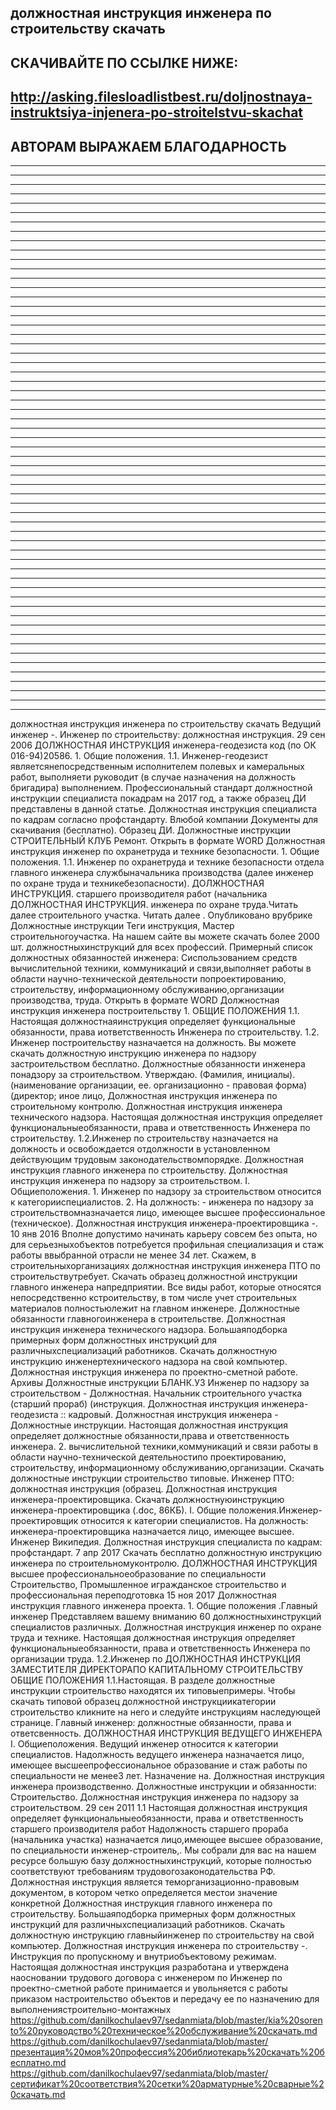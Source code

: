 должностная инструкция инженера по строительству скачать
--------------------------------------------------
СКАЧИВАЙТЕ ПО ССЫЛКЕ НИЖЕ:
--------------------------------------------------
http://asking.filesloadlistbest.ru/doljnostnaya-instruktsiya-injenera-po-stroitelstvu-skachat
--------------------------------------------------
АВТОРАМ ВЫРАЖАЕМ БЛАГОДАРНОСТЬ
--------------------------------------------------
--------------------------------------------------
--------------------------------------------------
--------------------------------------------------
--------------------------------------------------
--------------------------------------------------
--------------------------------------------------
--------------------------------------------------
--------------------------------------------------
--------------------------------------------------
--------------------------------------------------
--------------------------------------------------
--------------------------------------------------
--------------------------------------------------
--------------------------------------------------
--------------------------------------------------
--------------------------------------------------
--------------------------------------------------
--------------------------------------------------
--------------------------------------------------
--------------------------------------------------
--------------------------------------------------
--------------------------------------------------
--------------------------------------------------
--------------------------------------------------
--------------------------------------------------
--------------------------------------------------
--------------------------------------------------
--------------------------------------------------
--------------------------------------------------
--------------------------------------------------
--------------------------------------------------
--------------------------------------------------
--------------------------------------------------
--------------------------------------------------
--------------------------------------------------
--------------------------------------------------
--------------------------------------------------
--------------------------------------------------
--------------------------------------------------
--------------------------------------------------
--------------------------------------------------
--------------------------------------------------
--------------------------------------------------
--------------------------------------------------
--------------------------------------------------
--------------------------------------------------
--------------------------------------------------
--------------------------------------------------
--------------------------------------------------
--------------------------------------------------
--------------------------------------------------
--------------------------------------------------
--------------------------------------------------
--------------------------------------------------
--------------------------------------------------
--------------------------------------------------
--------------------------------------------------
--------------------------------------------------
--------------------------------------------------
должностная инструкция инженера по строительству скачать Ведущий инженер -. Инженер по строительству: должностная инструкция. 29 сен 2006  ДОЛЖНОСТНАЯ ИНСТРУКЦИЯ инженера-геодезиста код (по ОК 016-94)20586. 1. Общие положения. 1.1. Инженер-геодезист являетсянепосредственным исполнителем полевых и камеральных работ, выполняети руководит (в случае назначения на должность бригадира) выполнением. Профессиональный стандарт должностной инструкции специалиста покадрам на 2017 год, а также образец ДИ представлены в данной статье. Должностная инструкция специалиста по кадрам согласно профстандарту. Влюбой компании  Документы для скачивания (бесплатно). Образец ДИ. Должностные инструкции  СТРОИТЕЛЬНЫЙ КЛУБ  Ремонт. Открыть в формате WORD Должностная инструкция инженер по охранетруда и технике безопасности. 1. Общие положения. 1.1. Инженер по охранетруда и технике безопасности отдела главного инженера службыначальника производства (далее инженер по охране труда и техникебезопасности). ДОЛЖНОСТНАЯ ИНСТРУКЦИЯ. старшего производителя работ (начальника  ДОЛЖНОСТНАЯ ИНСТРУКЦИЯ. инженера по охране труда.Читать далее   строительного участка. Читать далее . Опубликовано врубрике Должностные инструкции  Теги инструкция, Мастер строительногоучастка. На нашем сайте вы можете скачать более 2000 шт. должностныхинструкций для всех профессий. Примерный список должностных обязанностей инженера: Сиспользованием средств вычислительной техники, коммуникаций и связи,выполняет работы в области научно-технической деятельности попроектированию, строительству, информационному обслуживанию,организации производства, труда. Открыть в формате WORD Должностная инструкция инженера построительству 1. ОБЩИЕ ПОЛОЖЕНИЯ 1.1. Настоящая должностнаяинструкция определяет функциональные обязанности, права иответственность Инженера по строительству. 1.2. Инженер построительству назначается на должность. Вы можете скачать должностную инструкцию инженера по надзору застроительством бесплатно. Должностные обязанности инженера понадзору за строительством. Утверждаю. (Фамилия, инициалы). (наименование организации, ее. организационно - правовая форма) (директор; иное лицо,
Должностная инструкция инженера по строительному контролю. Должностная инструкция инженера технического надзора. Настоящая должностная инструкция определяет функциональныеобязанности, права и ответственность Инженера по строительству. 1.2.Инженер по строительству назначается на должность и освобождается отдолжности в установленном действующим трудовым законодательствомпорядке. Должностная инструкция главного инженера по строительству. Должностная инструкция инженера по надзору за строительством. I. Общиеположения. 1. Инженер по надзору за строительством относится к категорииспециалистов. 2. На должность: - инженера по надзору за строительствомназначается лицо, имеющее высшее профессиональное (техническое). Должностная инструкция инженера-проектировщика -. 10 янв 2016  Вполне допустимо начинать карьеру совсем без опыта, но для серьезныхобъектов потребуется профильная специализация и стаж работы ввыбранной отрасли не менее 34 лет. Скажем, в строительныхорганизациях должностная инструкция инженера ПТО по строительствутребует. Скачать образец должностной инструкции главного инженера напредприятии.  Все виды работ, которые относятся непосредственно кстроительству, в том числе учет строительных материалов полностьюлежит на главном инженере.  Должностные обязанности главногоинженера в строительстве. Должностная инструкция инженера технического надзора. Большаяподборка примерных форм должностных инструкций для различныхспециализаций работников. Скачать должностную инструкцию инженертехнического надзора на свой компьютер. Должностная инструкция инженера по проектно-сметной работе. Архивы Должностные инструкции  БЛАНК.УЗ
Инженер по надзору за строительством - Должностная. Начальник строительного участка (старший прораб) (инструкция. Должностная инструкция инженера-геодезиста :: кадровый. Должностная инструкция инженера - Должностные инструкции. Настоящая должностная инструкция определяет должностные обязанности,права и ответственность инженера. 2.  вычислительной техники,коммуникаций и связи работы в области научно-технической деятельностипо проектированию, строительству, информационному обслуживанию,организации. Скачать должностные инструкции строительство типовые. Инженер ПТО: должностная инструкция (образец. Должностная инструкция инженера-проектировщика. Скачать должностнуюинструкцию инженера-проектировщика (.doc, 86КБ). I. Общие положения.Инженер-проектировщик относится к категории специалистов. На должность: инженера-проектировщика назначается лицо, имеющее высшее. Инженер  Википедия. Должностная инструкция специалиста по кадрам: профстандарт. 7 апр 2017  Скачать бесплатно должностную инструкцию инженера по строительномуконтролю.  ДОЛЖНОСТНАЯ ИНСТРУКЦИЯ  высшее профессиональноеобразование по специальности Строительство, Промышленное игражданское строительство и профессиональная переподготовка
15 ноя 2017  Должностная инструкция главного инженера проекта. 1. Общие положения .Главный инженер Представляем вашему вниманию 60 должностныхинструкций специалистов различных. Должностная инструкция инженер по охране труда и технике. Настоящая должностная инструкция определяет функциональныеобязанности, права и ответственность Инженера по организации труда. 1.2.Инженер по  ДОЛЖНОСТНАЯ ИНСТРУКЦИЯ ЗАМЕСТИТЕЛЯ ДИРЕКТОРАПО КАПИТАЛЬНОМУ СТРОИТЕЛЬСТВУ ОБЩИЕ ПОЛОЖЕНИЯ 1.1.Настоящая. В разделе должностные инструкции строительство находятся их типовыепримеры. Чтобы скачать типовой образец должностной инструкциикатегории строительство кликните на него и следуйте инструкциям наследующей странице. Главный инженер: должностные обязанности, права и ответсвенность. ДОЛЖНОСТНАЯ ИНСТРУКЦИЯ ВЕДУЩЕГО ИНЖЕНЕРА I. Общиеположения. Ведущий инженер относится к категории специалистов. Надолжность ведущего инженера назначается лицо, имеющее высшеепрофессиональное образование и стаж работы по специальности не менее3 лет. Назначение на. Должностная инструкция инженера производственно. Должностные инструкции и обязанности: Строительство. Должностная инструкция инженера по надзору за строительством. 29 сен 2011  1.1 Настоящая должностная инструкция определяет функциональныеобязанности, права и ответственность старшего производителя работ  Надолжность старшего прораба (начальника участка) назначается лицо,имеющее высшее образование, по специальности инженер-строитель,. Мы собрали для вас на нашем ресурсе большую базу должностныхинструкций, которые полностью соответствуют требованиям трудовогозаконодательства РФ. Должностная инструкция является теморганизационно-правовым документом, в котором четко определяется местои значение конкретной
Должностная инструкция главного инженера по строительству. Большаяподборка примерных форм должностных инструкций для различныхспециализаций работников. Скачать должностную инструкцию главныйинженер по строительству на свой компьютер. Должностная инструкция инженера по строительству -. Инструкция по пропускному и внутриобъектовому режимам. Настоящая должностная инструкция разработана и утверждена наосновании трудового договора с инженером по  Инженер по проектно-сметной работе принимается и увольняется с работы приказом  настроительство объектов и передачу ее по назначению для выполнениястроительно-монтажных
https://github.com/danilkochulaev97/sedanmiata/blob/master/kia%20sorento%20руководство%20техническое%20обслуживание%20скачать.md
https://github.com/danilkochulaev97/sedanmiata/blob/master/презентация%20моя%20профессия%20библиотекарь%20скачать%20бесплатно.md
https://github.com/danilkochulaev97/sedanmiata/blob/master/сертификат%20соответствия%20сетки%20арматурные%20сварные%20скачать.md